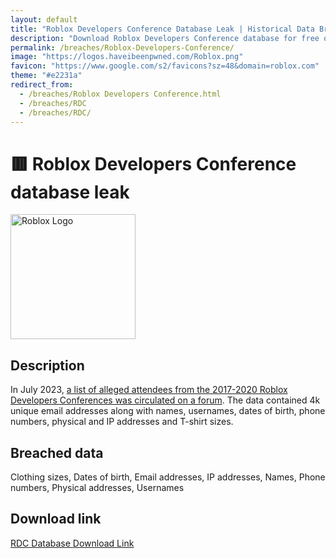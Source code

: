 ```yaml
---
layout: default
title: "Roblox Developers Conference Database Leak | Historical Data Breaches Archive"
description: "Download Roblox Developers Conference database for free on HDBA. In July 2023, a list of alleged attendees from the 2017-2020 Roblox Developers Conferences was circulated on a forum. The data contained 4k unique email addresses along with names, usernames, dates of birth, phone numbers, physical and IP addresses and T-shirt sizes."
permalink: /breaches/Roblox-Developers-Conference/
image: "https://logos.haveibeenpwned.com/Roblox.png"
favicon: "https://www.google.com/s2/favicons?sz=48&domain=roblox.com"
theme: "#e2231a"
redirect_from:
  - /breaches/Roblox Developers Conference.html
  - /breaches/RDC
  - /breaches/RDC/
---
```


# 🟥 Roblox Developers Conference database leak

<img src="https://logos.haveibeenpwned.com/Roblox.png" alt="Roblox Logo" width="200" height="200">

## Description

In July 2023, <a href="https://redirect.trace.rip/?url=https://twitter.com/troyhunt/status/1681163196110098432" target="_blank" rel="noopener">a list of alleged attendees from the 2017-2020 Roblox Developers Conferences was circulated on a forum</a>. The data contained 4k unique email addresses along with names, usernames, dates of birth, phone numbers, physical and IP addresses and T-shirt sizes.

## Breached data

Clothing sizes, Dates of birth, Email addresses, IP addresses, Names, Phone numbers, Physical addresses, Usernames

## Download link

[RDC Database Download Link](https://redirect.trace.rip/?url=https://buzzheavier.com/j6thdn24enwc)